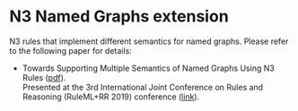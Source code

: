# N3 Named Graphs extension

N3 rules that implement different semantics for named graphs. Please refer to the following paper for details:

* Towards Supporting Multiple Semantics of Named Graphs Using N3 Rules ([pdf](https://github.com/w3c/N3/blob/master/relatedWork/Towards%20Supporting%20Multiple%20Semantics%20of%20Named%20Graphs%20Using%20N3%20Rules.pdf)).  
Presented at the 3rd International Joint Conference on Rules and Reasoning (RuleML+RR 2019) conference ([link](https://rulemlrr19.inf.unibz.it/)).
